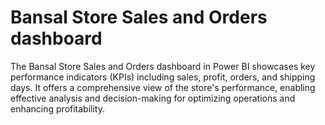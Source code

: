 # Bansal Store Sales and Orders dashboard
The Bansal Store Sales and Orders dashboard in Power BI showcases key performance indicators (KPIs) including sales, profit, orders, and shipping days. It offers a comprehensive view of the store's performance, enabling effective analysis and decision-making for optimizing operations and enhancing profitability.


